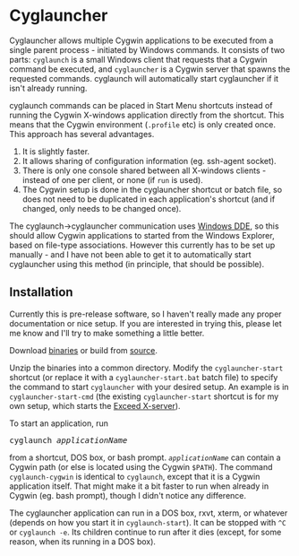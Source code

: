Cyglauncher
===========

Cyglauncher allows multiple Cygwin applications to be executed from a single
parent process - initiated by Windows commands. It consists of two parts:
`cyglaunch` is a small Windows client that requests that a Cygwin
command be executed, and `cyglauncher` is a Cygwin server that
spawns the requested commands. cyglaunch will automatically start cyglauncher
if it isn't already running.

cyglaunch commands can be placed in Start Menu shortcuts instead of running
the Cygwin X-windows application directly from the shortcut.
This means that the Cygwin environment (`.profile` etc) is only created once.
This approach has several advantages.

1. It is slightly faster.
2. It allows sharing of configuration information (eg. ssh-agent socket).
3. There is only one console shared between all X-windows clients -
instead of one per client, or none (if `run` is used).
4. The Cygwin setup is done in the cyglauncher shortcut or batch file, so
does not need to be duplicated in each application's shortcut
(and if changed, only needs to be changed once).

The cyglaunch&#8594;cyglauncher communication uses [Windows DDE](http://msdn.microsoft.com/library/en-us/winui/winui/windowsuserinterface/dataexchange/dynamicdataexchangemanagementlibrary.asp"),
so this should allow Cygwin applications to started from the Windows Explorer,
based on file-type associations. However this currently has to be set up
manually - and I have not been able to get it to automatically start
cyglauncher using this method (in principle, that should be possible).

## Installation

Currently this is pre-release software, so I haven't really made any proper
documentation or nice setup. If you are interested in trying this, please
let me know and I'll try to make something a little better.

Download [binaries](https://hepunx.rl.ac.uk/~adye/software/cygwin/cyglauncher.zip) or build from [source](https://github.com/timadye/cyglauncher).

Unzip the binaries into a common directory. Modify the `cyglauncher-start`
shortcut (or replace it with a `cyglauncher-start.bat` batch file)
to specify the command to start `cyglauncher` with your desired setup.
An example is in `cyglauncher-start-cmd` (the existing `cyglauncher-start`
shortcut is for my own setup, which starts
the [Exceed X-server](http://connectivity.hummingbird.com/products/nc/exceed/)).

To start an application, run

<pre>
cyglaunch <em>applicationName</em>
</pre>

from a shortcut, DOS box, or bash prompt.
*`applicationName`* can contain a Cygwin path (or else is located using the Cygwin `$PATH`).
The command `cyglaunch-cygwin` is identical to `cyglaunch`,
except that it is a Cygwin application itself.
That might make it a bit faster to run when already in Cygwin (eg. bash prompt), though
I didn't notice any difference.

The cyglauncher application can run in a DOS box, rxvt, xterm, or whatever
(depends on how you start it in `cyglaunch-start`).
It can be stopped with `^C` or `cyglaunch -e`.
Its children continue to run after it dies (except, for some reason, when its running
in a DOS box).
